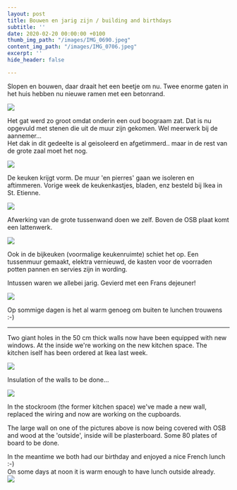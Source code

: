 ```yaml
---
layout: post
title: Bouwen en jarig zijn / building and birthdays
subtitle: ''
date: 2020-02-20 00:00:00 +0100
thumb_img_path: "/images/IMG_0690.jpeg"
content_img_path: "/images/IMG_0706.jpeg"
excerpt: ''
hide_header: false

---
```

Slopen en bouwen, daar draait het een beetje om nu. Twee enorme gaten in het huis hebben nu nieuwe ramen met een betonrand.

![](/images/IMG_0690.jpeg)

Het gat werd zo groot omdat onderin een oud boograam zat. Dat is nu opgevuld met stenen die uit de muur zijn gekomen. Wel meerwerk bij de aannemer...  
Het dak in dit gedeelte is al geisoleerd en afgetimmerd.. maar in de rest van de grote zaal moet het nog.

![](/images/IMG_0702.jpeg)

De keuken krijgt vorm. De muur 'en pierres' gaan we isoleren en aftimmeren. Vorige week de keukenkastjes, bladen, enz besteld bij Ikea in St. Etienne.

![](/images/IMG_0703.jpeg)

Afwerking van de grote tussenwand doen we zelf. Boven de OSB plaat komt een lattenwerk.

![](/images/IMG_0704.jpeg)

Ook in de bijkeuken (voormalige keukenruimte) schiet het op. Een tussenmuur gemaakt, elektra vernieuwd, de kasten voor de voorraden potten pannen en servies zijn in wording.

Intussen waren we allebei jarig. Gevierd met een Frans dejeuner!

![](/images/IMG_0647.jpeg)

Op sommige dagen is het al warm genoeg om buiten te lunchen trouwens :-)

***

Two giant holes in the 50 cm thick walls now have been equipped with new windows. At the inside we're working on the new kitchen space. The kitchen iself has been ordered at Ikea last week.

![](/images/IMG_0684.jpeg)

Insulation of the walls to be done...

![](/images/IMG_0702.jpeg)

In the stockroom (the former kitchen space) we've made a new wall, replaced the wiring and now are working on the cupboards.

The large wall on one of the pictures above is now being covered with OSB and wood at the 'outside', inside will be plasterboard. Some 80 plates of board to be done.

In the meantime we both had our birthday and enjoyed a nice French lunch :-)  
On some days at noon it is warm enough to have lunch outside already.  
![](/images/IMG_0679.jpeg)